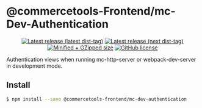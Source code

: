 # @commercetools-Frontend/mc-Dev-Authentication

<p align="center">
  <a href="https://www.npmjs.com/package/@commercetools-frontend/mc-dev-authentication"><img src="https://badgen.net/npm/v/@commercetools-frontend/mc-dev-authentication" alt="Latest release (latest dist-tag)" /></a> <a href="https://www.npmjs.com/package/@commercetools-frontend/mc-dev-authentication"><img src="https://badgen.net/npm/v/@commercetools-frontend/mc-dev-authentication/next" alt="Latest release (next dist-tag)" /></a> <a href="https://bundlephobia.com/result?p=@commercetools-frontend/mc-dev-authentication"><img src="https://badgen.net/bundlephobia/minzip/@commercetools-frontend/mc-dev-authentication" alt="Minified + GZipped size" /></a> <a href="https://github.com/commercetools/merchant-center-application-kit/blob/master/LICENSE"><img src="https://badgen.net/github/license/commercetools/merchant-center-application-kit" alt="GitHub license" /></a>
</p>

Authentication views when running mc-http-server or webpack-dev-server in development mode.

## Install

```bash
$ npm install --save @commercetools-frontend/mc-dev-authentication
```
